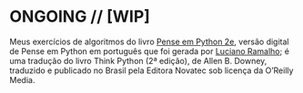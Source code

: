 # ONGOING // [WIP]
Meus exercícios de algoritmos do livro [Pense em Python 2e](https://penseallen.github.io/PensePython2e/), versão digital de Pense em Python em português que foi gerada por [Luciano Ramalho](https://twitter.com/ramalhoorg); é uma tradução do livro Think Python (2ª edição), de Allen B. Downey, traduzido e publicado no Brasil pela Editora Novatec sob licença da O’Reilly Media.
